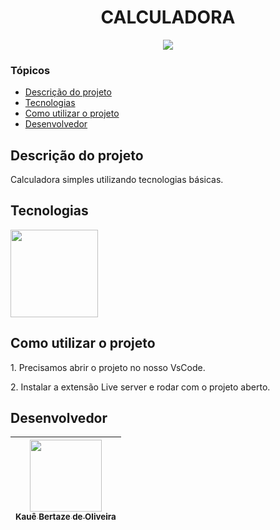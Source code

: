 <h1 align="center">CALCULADORA</h1>

<p align="center">
<img loading="lazy" src="http://img.shields.io/static/v1?label=STATUS&message=CONCLUIDO&color=GREEN&style=for-the-badge"/>
</p>

### Tópicos

- [Descrição do projeto](#descrição-do-projeto)
- [Tecnologias](#tecnologias)
- [Como utilizar o projeto](#como-utilizar-o-projeto)
- [Desenvolvedor](#desenvolvedor)

## Descrição do projeto

<p>Calculadora simples utilizando tecnologias básicas.</p>

## Tecnologias

<div width="140px">
    <img width="140px" src="https://skillicons.dev/icons?i=html,css,javascript" />
</div>

## Como utilizar o projeto

<p>1. Precisamos abrir o projeto no nosso VsCode.</p>
<p>2. Instalar a extensão Live server e rodar com o projeto aberto.</p>

## Desenvolvedor

| [<img src="https://avatars.githubusercontent.com/u/69527468?v=4" width=115><br><sub>Kauê Bertaze de Oliveira</sub>](https://github.com/KaueTTS) |
| :---:
